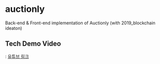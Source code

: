 # auctionly
Back-end &amp; Front-end implementation of Auctionly (with 2019_blockchain ideaton)

## Tech Demo Video
: [유튜브 링크](https://youtu.be/TXx_buAF4sM)
